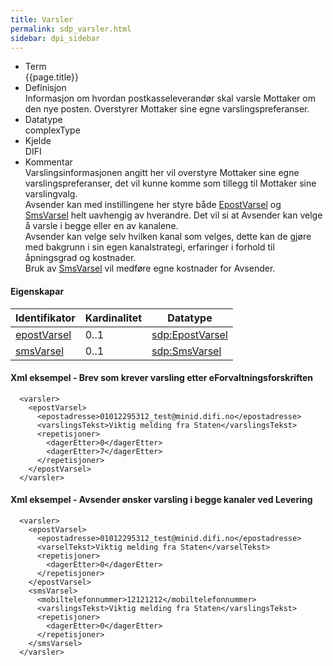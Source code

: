```yaml
--- 
title: Varsler  
permalink: sdp_varsler.html
sidebar: dpi_sidebar
---
```


  - Term  
    {{page.title}}
  - Definisjon  
    Informasjon om hvordan postkasseleverandør skal varsle Mottaker om
    den nye posten. Overstyrer Mottaker sine egne varslingspreferanser.
  - Datatype  
    complexType
  - Kjelde  
    DIFI
  - Kommentar  
    Varslingsinformasjonen angitt her vil overstyre Mottaker sine egne
    varslingspreferanser, det vil kunne komme som tillegg til Mottaker
    sine varslingvalg.  
    Avsender kan med instillingene her styre både
    [EpostVarsel](EpostVarsel.md) og [SmsVarsel](SmsVarsel.md) helt uavhengig
    av hverandre. Det vil si at Avsender kan velge å varsle i begge
    eller en av kanalene.  
    Avsender kan velge selv hvilken kanal som velges, dette kan de gjøre
    med bakgrunn i sin egen kanalstrategi, erfaringer i forhold til
    åpningsgrad og kostnader.  
    Bruk av [SmsVarsel](SmsVarsel.md) vil medføre egne kostnader for
    Avsender.

#### Eigenskapar

| Identifikator              | Kardinalitet | Datatype                       |
| -------------------------- | ------------ | ------------------------------ |
| [epostVarsel](EpostVarsel.md) | 0..1         | [sdp:EpostVarsel](EpostVarsel.md) |
| [smsVarsel](SmsVarsel.md)     | 0..1         | [sdp:SmsVarsel](SmsVarsel.md)     |

#### Xml eksempel - Brev som krever varsling etter eForvaltningsforskriften

``` 
  <varsler>
    <epostVarsel>
      <epostadresse>01012295312_test@minid.difi.no</epostadresse>
      <varslingsTekst>Viktig melding fra Staten</varslingsTekst>
      <repetisjoner>
        <dagerEtter>0</dagerEtter>
        <dagerEtter>7</dagerEtter>
      </repetisjoner>
    </epostVarsel>
  </varsler>
```

#### Xml eksempel - Avsender ønsker varsling i begge kanaler ved Levering

```
  <varsler>
    <epostVarsel>
      <epostadresse>01012295312_test@minid.difi.no</epostadresse>
      <varselTekst>Viktig melding fra Staten</varselTekst>
      <repetisjoner>
        <dagerEtter>0</dagerEtter>
      </repetisjoner>
    </epostVarsel>
    <smsVarsel>
      <mobiltelefonnummer>12121212</mobiltelefonnummer>
      <varslingsTekst>Viktig melding fra Staten</varslingsTekst>
      <repetisjoner>
        <dagerEtter>0</dagerEtter>
      </repetisjoner>
    </smsVarsel>
  </varsler>
```
